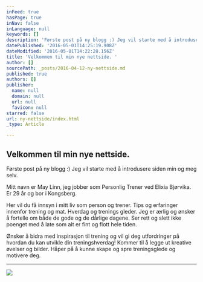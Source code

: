 ```yaml
---
inFeed: true
hasPage: true
inNav: false
inLanguage: null
keywords: []
description: 'Første post på ny blogg :) Jeg vil starte med å introdusere siden min og meg selv. '
datePublished: '2016-05-01T14:25:19.908Z'
dateModified: '2016-05-01T14:22:28.156Z'
title: 'Velkommen til min nye nettside. '
author: []
sourcePath: _posts/2016-04-12-ny-nettside.md
published: true
authors: []
publisher:
  name: null
  domain: null
  url: null
  favicon: null
starred: false
url: ny-nettside/index.html
_type: Article

---
```

## Velkommen til min nye nettside. 

Første post på ny blogg :) Jeg vil starte med å introdusere siden min og meg selv. 

Mitt navn er May Linn, jeg jobber som Personlig Trener ved Elixia Bjørvika. Er 29 år og bor i Kongsberg. 

Her vil du få innsyn i mitt liv som person og trener. Tips og erfaringer innenfor trening og mat. Hverdag og trenings gleder. Jeg er ærlig og ønsker å fortelle om både de gode og de dårlige dagene. Ser rett og slett ikke poenget med å late som alt er fint og flott hele tiden. 

Ønsker å bidra med inspirasjon til trening og vil gi deg utfordringer på hvordan du kan utvikle din treningshverdag! Kommer til å legge ut kreative øvelser og bilder. Håper på å kunne skape og spre treningsglede og motivere deg.

****
![](https://the-grid-user-content.s3-us-west-2.amazonaws.com/68957967-2f2f-4ec8-b252-34db5c427679.jpg)